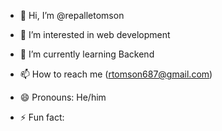- 👋 Hi, I’m @repalletomson
- 👀 I’m interested in web development 
- 🌱 I’m currently learning Backend

- 📫 How to reach me (rtomson687@gmail.com)
- 😄 Pronouns: He/him
- ⚡ Fun fact: 

<!---
repalletomson/repalletomson is a ✨ special ✨ repository because its `README.md` (this file) appears on your GitHub profile.
You can click the Preview link to take a look at your changes.
--->
